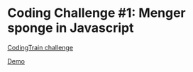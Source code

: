 # Coding Challenge #1: Menger sponge in Javascript

[CodingTrain challenge](http://thecodingtrain.com/CodingChallenges/002-mengersponge.html)

[Demo](https://bjorvack.github.io/code-challenges/challenges/cc-002-menger-sponge/)
